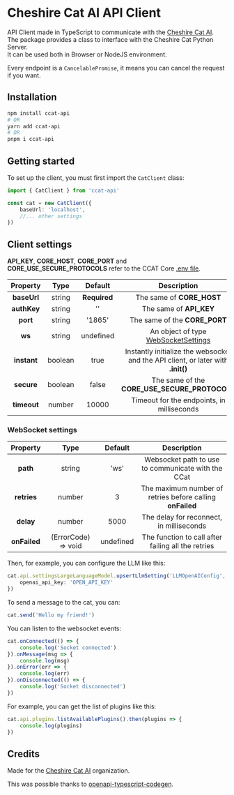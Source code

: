 # Cheshire Cat AI API Client

API Client made in TypeScript to communicate with the [Cheshire Cat AI](https://github.com/cheshire-cat-ai/core).\
The package provides a class to interface with the Cheshire Cat Python Server.\
It can be used both in Browser or NodeJS environment.

Every endpoint is a `CancelablePromise`, it means you can cancel the request if you want.

## Installation

```bash
npm install ccat-api
# OR
yarn add ccat-api
# OR
pnpm i ccat-api
```

## Getting started

To set up the client, you must first import the `CatClient` class:

```ts
import { CatClient } from 'ccat-api'

const cat = new CatClient({
    baseUrl: 'localhost',
    //... other settings
})
```

## Client settings

**API_KEY**, **CORE_HOST**, **CORE_PORT** and **CORE_USE_SECURE_PROTOCOLS** refer to the CCAT Core [.env file](https://github.com/cheshire-cat-ai/core/blob/main/.env.example).

| **Property** | **Type** | **Default**  | **Description**                                                                  |
|:------------:|:--------:|:------------:|:--------------------------------------------------------------------------------:|
| **baseUrl**  | string   | **Required** | The same of **CORE_HOST**                                                        |
| **authKey**  | string   | ''           | The same of **API_KEY**                                                          |
| **port**     | string   | '1865'       | The same of the **CORE_PORT**                                                    |
| **ws**       | string   | undefined    | An object of type [WebSocketSettings](#websocket-settings)                       |
| **instant**  | boolean  | true         | Instantly initialize the websocket and the API client, or later with **.init()** |
| **secure**   | boolean  | false        | The same of the **CORE_USE_SECURE_PROTOCOLS**                                    |
| **timeout**  | number   | 10000        | Timeout for the endpoints, in milliseconds                                       |

### WebSocket settings

| **Property** | **Type**            | **Default**  | **Description**                                           |
|:------------:|:-------------------:|:------------:|:---------------------------------------------------------:|
| **path**     | string              | 'ws'         | Websocket path to use to communicate with the CCat        |
| **retries**  | number              | 3            | The maximum number of retries before calling **onFailed** |
| **delay**    | number              | 5000         | The delay for reconnect, in milliseconds                  |
| **onFailed** | (ErrorCode) => void | undefined    | The function to call after failing all the retries        |

Then, for example, you can configure the LLM like this:

```ts
cat.api.settingsLargeLanguageModel.upsertLlmSetting('LLMOpenAIConfig', {
    openai_api_key: 'OPEN_API_KEY'
})
```

To send a message to the cat, you can:

```ts
cat.send('Hello my friend!')
```

You can listen to the websocket events:

```ts
cat.onConnected(() => {
    console.log('Socket connected')
}).onMessage(msg => {
    console.log(msg)
}).onError(err => {
    console.log(err)
}).onDisconnected(() => {
    console.log('Socket disconnected')
})
```

For example, you can get the list of plugins like this:

```ts
cat.api.plugins.listAvailablePlugins().then(plugins => {
    console.log(plugins)
})
```

## Credits

Made for the [Cheshire Cat AI](https://github.com/cheshire-cat-ai) organization.

This was possible thanks to [openapi-typescript-codegen](https://github.com/ferdikoomen/openapi-typescript-codegen).
